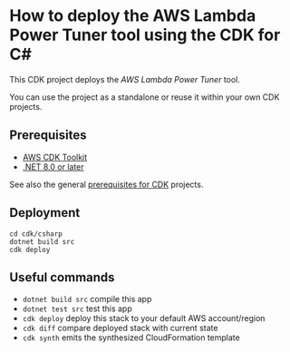 # How to deploy the AWS Lambda Power Tuner tool using the CDK for C#

This CDK project deploys the *AWS Lambda Power Tuner* tool.

You can use the project as a standalone or reuse it within your own CDK projects.

## Prerequisites

- [AWS CDK Toolkit](https://docs.aws.amazon.com/cdk/v2/guide/getting_started.html#getting_started_install)
- [.NET 8.0 or later](https://docs.aws.amazon.com/cdk/v2/guide/getting_started.html#getting_started_prerequisites)

See also the general [prerequisites for CDK](https://docs.aws.amazon.com/cdk/v2/guide/getting_started.html#getting_started_prerequisites) projects.

## Deployment

```
cd cdk/csharp
dotnet build src
cdk deploy
```

## Useful commands

* `dotnet build src` compile this app
* `dotnet test src`  test this app
* `cdk deploy`       deploy this stack to your default AWS account/region
* `cdk diff`         compare deployed stack with current state
* `cdk synth`        emits the synthesized CloudFormation template
